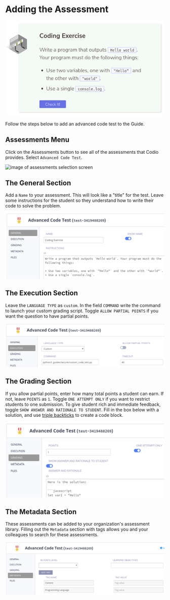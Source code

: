 # Adding the Assessment

![Student View](.guides/img/coding_exercise.png)

Follow the steps below to add an advanced code test to the Guide.

## Assessments Menu
Click on the Assessments button to see all of the assessments that Codio provides. Select `Advanced Code Test`.

![image of assessments selection screen](https://global.codio.com/content/assessments.png)

## The General Section
Add a `Name` to your assessment. This will look like a "title" for the test. Leave some instructions for the student so they understand how to write their code to solve the problem.

![General Section](.guides/img/general.png)

## The Execution Section
Leave the `LANGUAGE TYPE` as `custom`. In the field `COMMAND` write the command to launch your custom grading script. Toggle `ALLOW PARTIAL POINTS` if you want the question to have partial points.

![Execution Section](.guides/img/execution.png)

## The Grading Section
If you allow partial points, enter how many total points a student can earn. If not, leave `POINTS` as `1`. Toggle `ONE ATTEMPT ONLY` if you want to restrict students to one submission. To give student rich and immediate feedback, toggle `SHOW ANSWER AND RATIONALE TO STUDENT`. Fill in the box below with a solution, and use [triple backticks](https://help.github.com/en/github/writing-on-github/creating-and-highlighting-code-blocks) to create a code block.

![Grading Section](.guides/img/grading.png)

## The Metadata Section
These assessments can be added to your organization's assessment library. Filling out the `Metadata` section with tags allows you and your colleagues to search for these assessments. 

![Metadata Section](.guides/img/metadata.png)